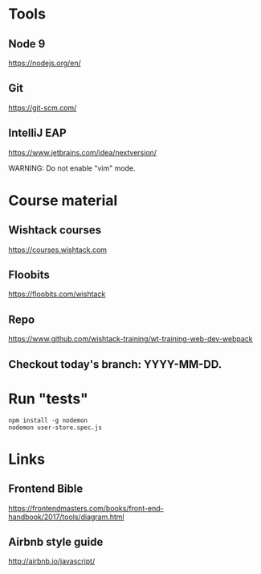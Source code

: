 # Tools

## Node 9
https://nodejs.org/en/

## Git
https://git-scm.com/

## IntelliJ EAP
https://www.jetbrains.com/idea/nextversion/

WARNING: Do not enable "vim" mode.

# Course material

## Wishtack courses
https://courses.wishtack.com

## Floobits
https://floobits.com/wishtack

## Repo
https://www.github.com/wishtack-training/wt-training-web-dev-webpack

## Checkout today's branch: YYYY-MM-DD.

# Run "tests"

```
npm install -g nodemon
nodemon user-store.spec.js
```

# Links

## Frontend Bible
https://frontendmasters.com/books/front-end-handbook/2017/tools/diagram.html

## Airbnb style guide
http://airbnb.io/javascript/
